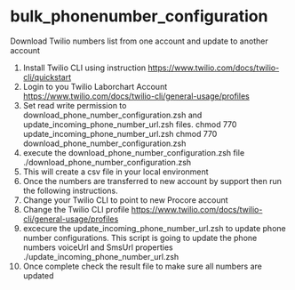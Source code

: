 # bulk_phonenumber_configuration
Download Twilio numbers list from one account and update to another account
1. Install Twilio CLI using instruction https://www.twilio.com/docs/twilio-cli/quickstart
2. Login to you Twilio Laborchart Account https://www.twilio.com/docs/twilio-cli/general-usage/profiles
3. Set read write permission to download_phone_number_configuration.zsh and update_incoming_phone_number_url.zsh files.
	chmod 770 update_incoming_phone_number_url.zsh
	chmod 770 download_phone_number_configuration.zsh
4. execute the download_phone_number_configuration.zsh file 
	./download_phone_number_configuration.zsh
5. This will create a csv file in your local environment
6. Once the numbers are transferred to new account by support then run the following instructions.
7. Change your Twilio CLI to point to new Procore account 
8. Change the Twilio CLI profile https://www.twilio.com/docs/twilio-cli/general-usage/profiles
9. excecure the update_incoming_phone_number_url.zsh to update phone number configurations.
	This script is going to update the phone numbers voiceUrl and SmsUrl properties
	./update_incoming_phone_number_url.zsh
10. Once complete check the result file to make sure all numbers are updated  
